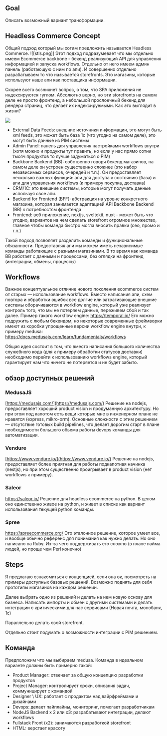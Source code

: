 ## Goal
Описать возможный вариант трансформации.
## Headless Commerce Concept
Общий подход который мы хотим предложить называется Headless Commerce.
![[stls.png]]
Этот подход подразумевает что мы отдельно имеем Ecommerce backbone - бекенд реализующий API для управления информацией и запуска workflows. Отдельно от него имеем админ панель (работающую с ним по апи). И совершенно отдельно разрабатываем то что называется storefronts. Это магазины, которые используют наше апи как поставщика информации.

Скорее всего возникнет вопрос, о том, что SPA приложения не индексируются гуглом. Абсолютно верно, но эти storefronts на самом деле не просто фронтенд, а небольшой прослоечный бекенд для рендера страниц, что делает их индексируемыми. Как это выглядит в жизни?

[![](https://mermaid.ink/img/pako:eNqNUk9vgjAU_yrNO20JGisCwmGJU7mZmG2nwQ4VihChNaVkOvWwj7hvtNLKYpZtroem773fv7Q9QMJTCgFkJX9NciIkeprFDKk13-GP92i-k1QwUqIZkQSFlKZ1gHDygnq9u-OjFJQwPTqie5JsOuZPtD8pk2U0SauCoSVhtOygXNAL5E27rTijuqIsvTXctmoJyIhXqNmmRNL6iKYPi2sQPDWIulmtBdnmqG5dM8GZxGai2GGIo7MnyrhAeqwKnROFGhyFXdPQ1Ombdyvzq9nwwmx4zWz4L7OzJFhQUVGRIlXPfGh7McicVjSGQB1TIjYxxOykcKSR_HHPEgikaKgFgjfrHIKMlLWqzJ3NCqKyV1_dLWEQHGAHAfbcPh6NR2Mb-47r2HhkwR4Cv-86vj3AA2x72Pe8kwVvnCuBQd-zHdf2XRt7ozH2fUerPeuhCUDTQt3QwnxR_VO7GHM9Oac4fQLxSN_l?type=png)](https://mermaid.live/edit#pako:eNqNUk9vgjAU_yrNO20JGisCwmGJU7mZmG2nwQ4VihChNaVkOvWwj7hvtNLKYpZtroem773fv7Q9QMJTCgFkJX9NciIkeprFDKk13-GP92i-k1QwUqIZkQSFlKZ1gHDygnq9u-OjFJQwPTqie5JsOuZPtD8pk2U0SauCoSVhtOygXNAL5E27rTijuqIsvTXctmoJyIhXqNmmRNL6iKYPi2sQPDWIulmtBdnmqG5dM8GZxGai2GGIo7MnyrhAeqwKnROFGhyFXdPQ1Ombdyvzq9nwwmx4zWz4L7OzJFhQUVGRIlXPfGh7McicVjSGQB1TIjYxxOykcKSR_HHPEgikaKgFgjfrHIKMlLWqzJ3NCqKyV1_dLWEQHGAHAfbcPh6NR2Mb-47r2HhkwR4Cv-86vj3AA2x72Pe8kwVvnCuBQd-zHdf2XRt7ozH2fUerPeuhCUDTQt3QwnxR_VO7GHM9Oac4fQLxSN_l)
- External Data Feeds: внешние источники информации, это могут быть xml feeds, это может быть база 1с (что угодно на самом деле), это могут быть данные из PIM системы
- Admin Panel: панель для управления настройками workflows внутри (хотя можно и продукты тут править, но если у нас прямо сотни тысяч продуктов то лучше задуматься о PIM)
- Backbone Backend (BB): собственно говоря бекенд магазинов, на самом деле он устроен существенно сложнее (это набор независимых сервисов, очередей и т.п.). Он предоставляет несколько важных функций: апи для доступа к состоянию (база) и апи для управления workflows (к примеру покупка, доставка)
- CRM/1C: это внешние системы, которые могут получать данные используя свое апи.
- Backend for Frontend (BFF): абстракция на уровне конкретного магазина, которая занимается адаптацией API Backbone Backend (BB) к потребностям фронтенда
- Frontend: веб приложение, nextjs, sveltekit, nuxt - может быть что угодно, вариантов на чем сделать storefront огромное множество, главное чтобы команда быстро могла вносить правки (сео, промо и т.п.)

Такой подход позволяет разделить команды и функциональные обязанности. Предоставляя апи мы можем иметь независимые команды работающие с разными магазинами. В то время как команда BB работает с данными и процессами, без оглядки на фронтенд (интеграции, обмены, процессы)
## Workflows
Важное концептуальное отличие нового поколения ecommerce систем от старых — использование workflows. Вместо написания апи, схем повтора и обработки ошибок все долгие или затрагивающие внешние системы оборачиваются в workflow engine, который уже реализует контроль того, что мы не потеряем данные, переживем сбой и так далее.
Пример такого workflow engine: https://temporal.io/ Его можно подружить с любым бекендом, но некоторые современные фреймворки имеют из коробки упрощенные версии workflow engine внутри, к примеру medusa: https://docs.medusajs.com/learn/fundamentals/workflows

Общая идея состоит в том, что вместо написания большого количества служебного кода (для к примеру обработки статусов доставки) необходимо перейти к использованию workflows engine, который гарантирует нам что ничего не потеряется и не будет забыто.

## обзор доступных решений

### MedusaJS
[https://medusajs.com/](https://medusajs.com/)
Решение на nodejs, предоставляет хороший product vision и продуманную архитектуру. Но при этом под капотом есть вещи которые мне в инженерном плане не нравятся (express, mikro-orm). Основные сложности с этим решением — отсутствие готовых build pipelines, что делает дорогим старт в плане необходимости большого обьема работы devops команды для автоматизации.

### Vendure
[https://www.vendure.io/](https://www.vendure.io/)
Решение на nodejs, предоставляет более приятная для работы подкапотная начинка (nestjs), но при этом существенно проигрывает в product vision (нет workflows к примеру).

### Saleor
https://saleor.io/
Решение для headless ecommerce на python. В целом оно единственно живое на python, и живет в списке квк вариант использования текущей python команды.

### Spree
https://spreecommerce.org/
Это эталонное решение, которое умеет все, и вообще обычно референс для понимания как нужно делать. Но оно написано на Ruby. Из-за чего поддерживать его сложно (в плане найма людей, но проще чем Perl конечно)

## Steps
Я предлагаю ознакомиться с концепцией, если она ок, посмотреть на примеры доступных базовых решений. Возможно поднять для себя прототипы магазинов на каждом решении.

Далее выбрать одно из решений и делать на нем новую основу для бизнеса. Написать импорты и обмен с другими системами и делать интеграции с критическими для нас сервисами (Новая почта, монобанк, 1с)

Параллельно делать свой storefront.

Отдельно стоит подумать о возможности интеграции с PIM решением.

## Команда
Предположим что мы выбираем medusa. Команда в идеальном варианте должны быть примерно такой:
- Product Manager: отвечает за общую концепцию разработки продуктов
- Project Manager: контролирует сроки, описания задач, коммуницирует с командой
- Designer \ UX: работает с продактом над вайрфреймами и дизайнами
- Devops: делает пайплайны, мониторинг, помогает разработчикам
- NodeJS Backend x 2 или x3: разрабатывают интеграции, делают workflows
- Fullstack Front (x2): занимаются разработкой storefront 
- HTML: верстает красоту
